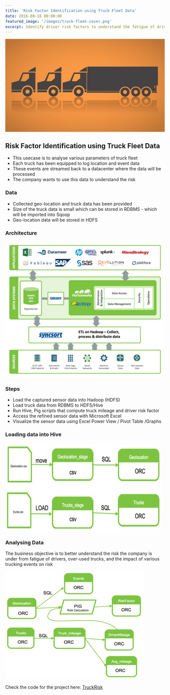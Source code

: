 ```yaml
---
title: 'Risk Factor Identification using Truck Fleet Data'
date: 2016-08-18 00:00:00
featured_image: '/images/truck-fleet-cover.png'
excerpt: Identify driver risk factors to understand the fatigue of drivers and over-used trucks
---
```


![](/images/truck-fleet-cover.png)

## Risk Factor Identification using Truck Fleet Data

* This usecase is to analyse various parameters of truck fleet
* Each truck has been equipped to log location and event data
* These events are streamed back to a datacenter where the data will be processed
* The company wants to use this data to understand the risk

### Data 

* Collected geo-location and truck data has been provided
* Size of the truck data is small which can be stored in RDBMS - which will be imported into Sqoop
* Geo-location data will be stored in HDFS

### Architecture

![](/images/truckfleet-architecture.png)

### Steps 

* Load the captured sensor data into Hadoop (HDFS)
* Load truck data from RDBMS to HDFS/Hive
* Run Hive, Pig scripts that compute truck mileage and driver risk factor
* Access the refined sensor data with Microsoft Excel
* Visualize the sensor data using Excel Power View / Pivot Table /Graphs

### Loading data into Hive

![](/images/load-data-1.png)

### Analysing Data

The business objective is to better understand the risk the company is under from fatigue of drivers, over-used trucks, and the impact of various trucking events on risk

![](/images/load-data-2.png)

Check the code for the project here: [TruckRisk](https://github.com/gandalf1819/Risk-Factor-Identification-using-Truck-Fleet-Sensor-Data)